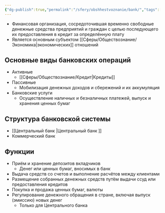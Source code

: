 ```yaml
---
{"dg-publish":true,"permalink":"/sfery/obshhestvoznanie/bank/","tags":["Обществознание"]}
---
```


- Финансовая организация, сосредоточившая временно свободные денежные средства предприятий и граждан с целью последующего их предоставления в кредит за определённую плату 
- Является основным субъектом [[Сферы/Обществознание/Экономика\|экономических]] отношений 
## Основные виды банковских операций 
- Активные
	- [[Сферы/Обществознание/Кредит\|Кредиты]] 
- Пассивные
	- Мобилизация денежных доходов и сбережений и их аккумуляция 
- Банковские услуги 
	- Осуществление наличных и безналичных платежей, выпуск и хранения ценных бумаг 
## Структура банковской системы 
- [[Центральный банк \|Центральный банк ]]
- Коммерческий банк 
## Функции 
- Приём и хранение депозитов вкладчиков 
	- Денег или ценных бумаг, вносимых в банк
- Выдача средств со счетов и выполнение расчётов между клиентами 
- Размещение собранных денежных средств путём выдачи ссуд или предоставления кредитов 
- Покупка и продажа ценных бумаг, валюты
- Регулирование денежного обращения в стране, включая выпуск (эмиссию) новых денег
	- Только для Центрального банка 